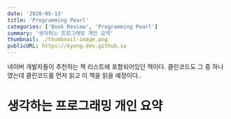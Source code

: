 ```yaml
---
date: '2020-05-13'
title: 'Programming Pearl'
categories: ['Book Review', 'Programming Pearl']
summary: '생각하는 프로그래밍 개인 요약'
thumbnail: ./thumbnail-image.png
publicURL: https://kyong-dev.github.io
---
```

네이버 개발자들이 추천하는 책 리스트에 포함되어있던 책이다. 클린코드도 그 중 하나였는데 클린코드를 먼저 읽고 이 책을 읽을 예정이다..

# 생각하는 프로그래밍 개인 요약


